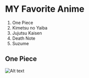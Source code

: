 # MY Favorite Anime
1.  One Piece
2.  Kimetsu no Yaiba
3.  Jujutsu Kaisen
4.  Death Note
5.  Suzume
##  One Piece
![Alt text](![image](https://github.com/johnronzel/app-dev/assets/169821487/91b2ba70-d93c-49b1-9924-c8d426ccca63)
)
